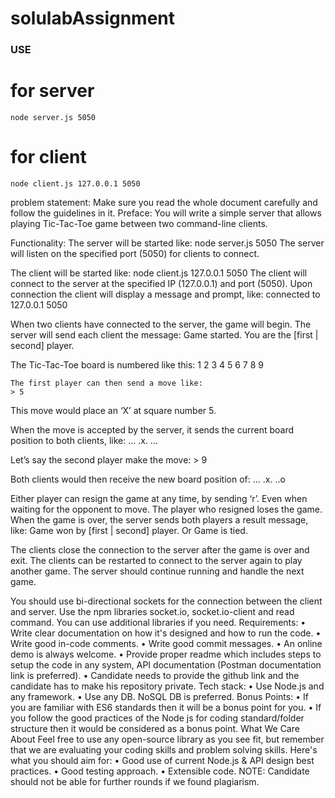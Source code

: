 # solulabAssignment

### USE
# for server
```
node server.js 5050
```
# for client
```
node client.js 127.0.0.1 5050
```

problem statement:
Make sure you read the whole document carefully and follow the guidelines in it.
Preface:
You will write a simple server that allows playing Tic-Tac-Toe game between two command-line clients.

Functionality:
The server will be started like: node server.js 5050
The server will listen on the specified port (5050) for clients to connect.

The client will be started like: node client.js 127.0.0.1 5050
The client will connect to the server at the specified IP (127.0.0.1) and port (5050). Upon connection the client will display a message and prompt, like: connected to 127.0.0.1 5050
	
When two clients have connected to the server, the game will begin. The server will send each client the message: Game started. You are the [first | second] player.

The Tic-Tac-Toe board is numbered like this:
1
2
3
4
5
6
7
8
9

	The first player can then send a move like:
	> 5
This move would place an ‘X’ at square number 5.

When the move is accepted by the server, it sends the current board position to both clients, like:
...
.x.
...

Let’s say the second player make the move:
	> 9

Both clients would then receive the new board position of:
...
.x.
..o

Either player can resign the game at any time, by sending ‘r’. Even when waiting for the opponent to move. The player who resigned loses the game. When the game is over, the server sends both players a result message, like: Game won by [first | second] player. Or Game is tied.

The clients close the connection to the server after the game is over and exit. The clients can be restarted to connect to the server again to play another game. The server should continue running and handle the next game.

You should use bi-directional sockets for the connection between the client and server. Use the npm libraries socket.io, socket.io-client and read command. You can use additional libraries if you need.
Requirements:
    • Write clear documentation on how it's designed and how to run the code.
    • Write good in-code comments.
    • Write good commit messages.
    • An online demo is always welcome.
    • Provide proper readme which includes steps to setup the code in any system, API documentation (Postman documentation link is preferred).
    • Candidate needs to provide the github link and the candidate has to make his repository private.
Tech stack:
    • Use Node.js and any framework.
    • Use any DB. NoSQL DB is preferred.
Bonus Points:
    • If you are familiar with ES6 standards then it will be a bonus point for you.
    • If you follow the good practices of the Node js for coding standard/folder structure then it would be considered as a bonus point.
What We Care About
Feel free to use any open-source library as you see fit, but remember that we are evaluating your coding skills and problem solving skills.
Here's what you should aim for:
    • Good use of current Node.js & API design best practices.
    • Good testing approach.
    • Extensible code.
NOTE: Candidate should not be able for further rounds if we found plagiarism. 
